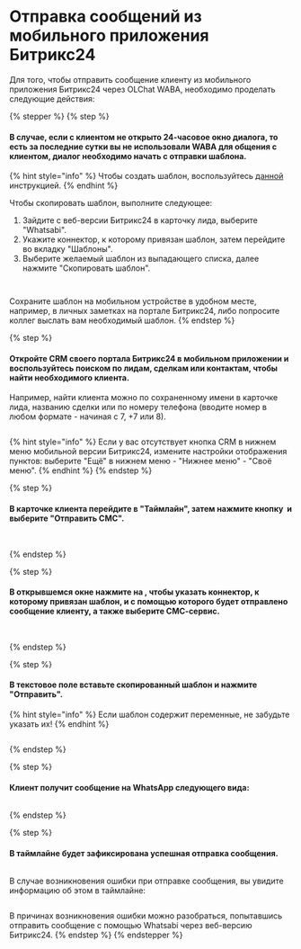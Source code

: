 # Отправка сообщений из мобильного приложения Битрикс24

Для того, чтобы отправить сообщение клиенту из мобильного приложения Битрикс24 через OLChat WABA, необходимо проделать следующие действия:

{% stepper %}
{% step %}
#### В случае, если с клиентом не открыто 24-часовое окно диалога, то есть за последние сутки вы не использовали WABA для общения с клиентом, диалог необходимо начать с отправки шаблона.

{% hint style="info" %}
Чтобы создать шаблон, воспользуйтесь [данной ](../../lichnyi-kabinet-gupshup/sozdanie-i-upravlenie-shablonami-soobshenii/)инструкцией.
{% endhint %}

Чтобы скопировать шаблон, выполните следующее:

1. Зайдите с веб-версии Битрикс24 в карточку лида, выберите "Whatsabi".
2. Укажите коннектор, к которому привязан шаблон, затем перейдите во вкладку "Шаблоны".
3. Выберите желаемый шаблон из выпадающего списка, далее нажмите "Скопировать шаблон".

<figure><img src="../../.gitbook/assets/Скриншот 08.08.25_15.35.55.png" alt=""><figcaption></figcaption></figure>

<figure><img src="../../.gitbook/assets/Скриншот 08.08.25_15.47.15.png" alt=""><figcaption></figcaption></figure>

Сохраните шаблон на мобильном устройстве в удобном месте, например, в личных заметках на портале Битрикс24, либо попросите коллег выслать вам необходимый шаблон.
{% endstep %}

{% step %}
#### Откройте CRM своего портала Битрикс24 в мобильном приложении и воспользуйтесь поиском по лидам, сделкам или контактам, чтобы найти необходимого клиента.

Например, найти клиента можно по сохраненному имени в карточке лида, названию сделки или по номеру телефона (вводите номер в любом формате - начиная с 7, +7 или 8).

<figure><img src="../../.gitbook/assets/Скриншот 08.08.25_15.15.04.png" alt=""><figcaption></figcaption></figure>

{% hint style="info" %}
Если у вас отсутствует кнопка CRM в нижнем меню мобильной версии Битрикс24, измените настройки отображения пунктов: выберите "Ещё" в нижнем меню - "Нижнее меню" - "Своё меню".&#x20;
{% endhint %}
{% endstep %}

{% step %}
#### В карточке клиента перейдите в "Таймлайн", затем нажмите кнопку <img src="../../.gitbook/assets/image (1) (1) (1) (1).png" alt="" data-size="line"> и выберите "Отправить СМС".

<div><figure><img src="../../.gitbook/assets/Скриншот 08.08.25_16.02.15.png" alt=""><figcaption></figcaption></figure> <figure><img src="../../.gitbook/assets/Скриншот 08.08.25_16.06.04.png" alt=""><figcaption></figcaption></figure></div>
{% endstep %}

{% step %}
#### В открывшемся окне нажмите на <img src="../../.gitbook/assets/image (1) (1) (1) (1) (1).png" alt="" data-size="line">, чтобы указать коннектор, к которому привязан шаблон, и с помощью которого будет отправлено сообщение клиенту, а также выберите СМС-сервис.

<div><figure><img src="../../.gitbook/assets/Скриншот 08.08.25_16.07.30.png" alt=""><figcaption></figcaption></figure> <figure><img src="../../.gitbook/assets/Скриншот 08.08.25_16.19.25.png" alt=""><figcaption></figcaption></figure></div>
{% endstep %}

{% step %}
#### В текстовое поле вставьте скопированный шаблон и нажмите "Отправить".

{% hint style="info" %}
Если шаблон содержит переменные, не забудьте указать их!
{% endhint %}

<figure><img src="../../.gitbook/assets/Скриншот 08.08.25_16.24.05.png" alt=""><figcaption></figcaption></figure>
{% endstep %}

{% step %}
#### Клиент получит сообщение на WhatsApp следующего вида:

<figure><img src="../../.gitbook/assets/dd62d121-9709-487a-8d77-f170459b2030.jpg" alt=""><figcaption></figcaption></figure>
{% endstep %}

{% step %}
#### В таймлайне будет зафиксирована успешная отправка сообщения.

<figure><img src="../../.gitbook/assets/Скриншот 08.08.25_16.33.34.png" alt=""><figcaption></figcaption></figure>

В случае возникновения ошибки при отправке сообщения, вы увидите информацию об этом в таймлайне:

<div data-full-width="true"><figure><img src="../../.gitbook/assets/Скриншот 08.08.25_16.36.21.png" alt=""><figcaption></figcaption></figure></div>

В причинах возникновения ошибки можно разобраться, попытавшись отправить сообщение с помощью Whatsabi через веб-версию Битрикс24.
{% endstep %}
{% endstepper %}
